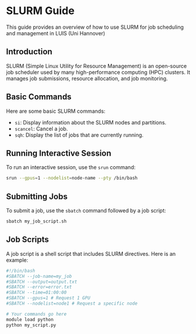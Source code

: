 # SLURM Guide

This guide provides an overview of how to use SLURM for job scheduling and management in LUIS (Uni Hannover)

## Introduction
SLURM (Simple Linux Utility for Resource Management) is an open-source job scheduler used by many high-performance computing (HPC) clusters. It manages job submissions, resource allocation, and job monitoring.

## Basic Commands
Here are some basic SLURM commands:

- `si`: Display information about the SLURM nodes and partitions.
- `scancel`: Cancel a job.
- `sqh`: Display the list of jobs that are currently running.

## Running Interactive Session
To run an interactive session, use the `srun` command:

```bash
srun --gpus=1 --nodelist=node-name --pty /bin/bash
```

## Submitting Jobs
To submit a job, use the `sbatch` command followed by a job script:

```bash
sbatch my_job_script.sh
```

## Job Scripts
A job script is a shell script that includes SLURM directives. Here is an example:

```bash
#!/bin/bash
#SBATCH --job-name=my_job
#SBATCH --output=output.txt
#SBATCH --error=error.txt
#SBATCH --time=01:00:00
#SBATCH --gpus=1 # Request 1 GPU
#SBATCH --nodelist=node1 # Request a specific node

# Your commands go here
module load python
python my_script.py
```
